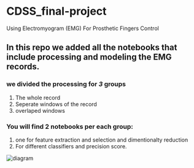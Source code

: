 # CDSS_final-project
Using Electromyogram (EMG) For Prosthetic Fingers Control
## In this repo we added all the notebooks that include processing and modeling the EMG records.
### we divided the processing  for ***3*** groups 
1. The whole record
2. Seperate windows of the record
3. overlaped windows 
### You will find 2 notebooks per each group:
1. one for feature extraction and selection and dimentionalty reduction 
2. For different classifiers and precision score.


![diagram](https://github.com/Naira06/CDSS_final-project/assets/93448393/bac0941a-ca40-418b-9c60-cdc7d29fa71f)
